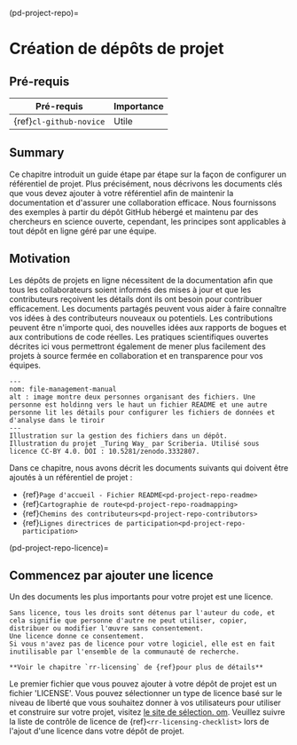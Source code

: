 (pd-project-repo)=
# Création de dépôts de projet

## Pré-requis

| Pré-requis              | Importance |
| ----------------------- | ---------- |
| {ref}`cl-github-novice` | Utile      |


## Summary

Ce chapitre introduit un guide étape par étape sur la façon de configurer un référentiel de projet. Plus précisément, nous décrivons les documents clés que vous devez ajouter à votre référentiel afin de maintenir la documentation et d'assurer une collaboration efficace. Nous fournissons des exemples à partir du dépôt GitHub hébergé et maintenu par des chercheurs en science ouverte, cependant, les principes sont applicables à tout dépôt en ligne géré par une équipe.

## Motivation

Les dépôts de projets en ligne nécessitent de la documentation afin que tous les collaborateurs soient informés des mises à jour et que les contributeurs reçoivent les détails dont ils ont besoin pour contribuer efficacement. Les documents partagés peuvent vous aider à faire connaître vos idées à des contributeurs nouveaux ou potentiels. Les contributions peuvent être n'importe quoi, des nouvelles idées aux rapports de bogues et aux contributions de code réelles. Les pratiques scientifiques ouvertes décrites ici vous permettront également de mener plus facilement des projets à source fermée en collaboration et en transparence pour vos équipes.

```{figure} ../figures/file-management-manual.*
---
nom: file-management-manual
alt : image montre deux personnes organisant des fichiers. Une personne est holdinng vers le haut un fichier README et une autre personne lit les détails pour configurer les fichiers de données et d'analyse dans le tiroir
---
Illustration sur la gestion des fichiers dans un dépôt.
Illustration du projet _Turing Way_ par Scriberia. Utilisé sous licence CC-BY 4.0. DOI : 10.5281/zenodo.3332807.
```

Dans ce chapitre, nous avons décrit les documents suivants qui doivent être ajoutés à un référentiel de projet :
- {ref}`Page d'accueil - Fichier README<pd-project-repo-readme>`
- {ref}`Cartographie de route<pd-project-repo-roadmapping>`
- {ref}`Chemins des contributeurs<pd-project-repo-contributors>`
- {ref}`Lignes directrices de participation<pd-project-repo-participation>`

(pd-project-repo-licence)=
## Commencez par ajouter une licence

Un des documents les plus importants pour votre projet est une licence.

```{note}
Sans licence, tous les droits sont détenus par l'auteur du code, et cela signifie que personne d'autre ne peut utiliser, copier, distribuer ou modifier l'œuvre sans consentement.
Une licence donne ce consentement.
Si vous n'avez pas de licence pour votre logiciel, elle est en fait inutilisable par l'ensemble de la communauté de recherche.

**Voir le chapitre `rr-licensing` de {ref}pour plus de détails**
```

Le premier fichier que vous pouvez ajouter à votre dépôt de projet est un fichier 'LICENSE'. Vous pouvez sélectionner un type de licence basé sur le niveau de liberté que vous souhaitez donner à vos utilisateurs pour utiliser et construire sur votre projet, visitez [le site de sélection. om](https://choosealicense.com/). Veuillez suivre la liste de contrôle de licence de {ref}`<rr-licensing-checklist>` lors de l'ajout d'une licence dans votre dépôt de projet.
